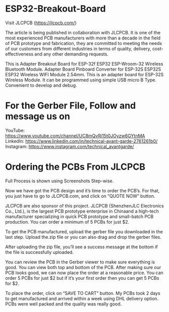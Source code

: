 # ESP32-Breakout-Board

Visit JLCPCB (https://jlcpcb.com/)

The article is being published in collaboration with JLCPCB. It is one of the most experienced PCB manufacturers with more than a decade in the field of PCB prototype and fabrication, they are committed to meeting the needs of our customers from different industries in terms of quality, delivery, cost-effectiveness and any other demanding requests.

This is Adapter Breakout Board for ESP-32f ESP32 ESP-Wroom-32 Wireless Bluetooth Module. Adapter Board Pinboard Converter for ESP-32S ESP32S ESP32 Wireless WIFI Module 2.54mm. This is an adapter board for ESP-32S Wireless Module. It can be programmed using simple USB micro B Type. Convenient to develop and debug.

# For the Gerber File, Follow and message us on

YouTube: https://www.youtube.com/channel/UC8mQvRi15t0JOyzw6GYtnMA
LinkedIn: https://www.linkedin.com/in/technical-avant-garde-2761261b0/
Instagram: https://www.instagram.com/technical_avantgarde/

# Ordering the PCBs From JLCPCB
Full Process is shown using Screenshots Step-wise.

Now we have got the PCB design and it’s time to order the PCB’s. For that, you just have to go to JLCPCB.com, and click on “QUOTE NOW” button.

JLCPCB are also sponsor of this project. JLCPCB (ShenzhenJLC Electronics Co., Ltd.), is the largest PCB prototype enterprise in Chinaand a high-tech manufacturer specializing in quick PCB prototype and small-batch PCB production. You can order a minimum of 5 PCBs for just $2.

To get the PCB manufactured, upload the gerber file you downloaded in the last step. Upload the.zip file or you can also drag and drop the gerber files.

After uploading the zip file, you’ll see a success message at the bottom if the file is successfully uploaded.

You can review the PCB in the Gerber viewer to make sure everything is good. You can view both top and bottom of the PCB. After making sure our PCB looks good, we can now place the order at a reasonable price. You can order 5 PCBs for just $2 but if it’s your first order then you can get 5 PCBs for $2.

To place the order, click on “SAVE TO CART” button. My PCBs took 2 days to get manufactured and arrived within a week using DHL delivery option. PCBs were well packed and the quality was really good.
